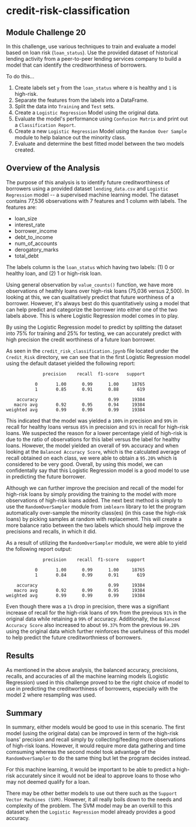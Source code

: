 # credit-risk-classification
Module Challenge 20
---
In this challenge, use various techniques to train and evaluate a model based on loan risk (`loan_status`). Use the provided dataset of historical lending activity from a peer-to-peer lending services company to build a model that can identify the creditworthiness of borrowers.

To do this...

1) Create labels set `y` from the `loan_status` where `0` is healthy and `1` is high-risk.
2) Separate the features from the labels into a DataFrame.
3) Split the data into `Training` and `Test` sets.
4) Create a `Logistic Regression` Model using the original data.
5) Evaluate the model's performance using `Confusion Matrix` and print out a `Classification Report`.
6) Create a new `Logistic Regression` Model using the `Random Over Sample` module to help balance out the minority class.
7) Evaluate and determine the best fitted model between the two models created.

## Overview of the Analysis
The purpose of this analysis is to identify future creditworthiness of borrowers using a provided dataset `lending_data.csv` and `Logistic Regression` model -- a supervised machine learning model. The dataset contains 77,536 observations with 7 features and 1 column with labels. The features are:

-   loan_size
-   interest_rate
-   borrower_income
-   debt_to_income
-   num_of_accounts
-   derogatory_marks
-   total_debt

The labels column is the `loan_status` which having two labels: (1) 0 or healthy loan, and (2) 1 or high-risk loan.

Using general observation by `value_counts()` function, we have more observations of heathly loans over high-risk loans (75,036 versus 2,500). In looking at this, we can qualitatively predict that future worthiness of a borrower. However, it's always best do this quantitatively using a model that can help predict and categorize the borrower into either one of the two labels above. This is where Logistic Regression model comes in to play.

By using the Logistic Regression model to predict by splitting the dataset into 75% for training and 25% for testing, we can accurately predict with high precision the credit worthiness of a future loan borrower.

As seen in the `credit_risk_classification.jpynb` file located under the `Credit_Risk` directory, we can see that in the first Logistic Regression model using the default dataset yielded the following report:

```
              precision    recall  f1-score   support

           0       1.00      0.99      1.00     18765
           1       0.85      0.91      0.88       619

    accuracy                           0.99     19384
   macro avg       0.92      0.95      0.94     19384
weighted avg       0.99      0.99      0.99     19384
```

This indicated that the model was yielded a `100%` in precision and `99%` in recall for healthy loans versus `85%` in precision and `91%` in recall for high-risk loans. We suspected the reason for a lower percentage yield of high-risk is due to the ratio of observations for this label versus the label for healthy loans. However, the model yielded an overall of `99%` accuracy and when looking at the `Balanced Accuracy Score`, which is the calculated average of recall obtained on each class, we were able to obtain a `95.20%` which is considered to be very good. Overall, by using this model, we can confidentally say that this Logistic Regression model is a good model to use in predicting the future borrower.

Although we can further improve the precision and recall of the model for high-risk loans by simply providing the training to the model with more observations of high-risk loans added. The next best method is simply to use the `RandomOverSampler` module from `imblearn` library to let the program automatically over-sample the minority class(es) (in this case the high-risk loans) by picking samples at random with replacement. This will create a more balance ratio between the two labels which should help improve the precisions and recalls, in which it did.

As a result of utilizing the `RandomOverSampler` module, we were able to yield the following report output:

```
              precision    recall  f1-score   support

           0       1.00      0.99      1.00     18765
           1       0.84      0.99      0.91       619

    accuracy                           0.99     19384
   macro avg       0.92      0.99      0.95     19384
weighted avg       0.99      0.99      0.99     19384
```

Even though there was a `1%` drop in precision, there was a signifiant increase of recall for the high-risk loans of `99%` from the previous `91%` in the original data while retaining a `99%` of accuracy. Additionally, the `Balanced Accuracy Score` also increased to about `99.37%` from the previous `99.20%` using the original data which further reinforces the usefulness of this model to help predict the future creditworthniess of borrowers.

## Results
As mentioned in the above analysis, the balanced accuracy, precisions, recalls, and accuracies of all the machine learning models (Logistic Regression) used in this challenge proved to be the right choice of model to use in predicting the creditworthiness of borrowers, especially with the model 2 where resampling was used.

## Summary
In summary, either models would be good to use in this scenario. The first model (using the original data) can be improved in term of the high-risk loans' precision and recall simply by collecting/feeding more observations of high-risk loans. However, it would require more data gathering and time comsuming whereas the second model took advantage of the `RandomOverSampler` to do the same thing but let the program decides instead.

For this machine learning, it would be important to be able to predict a high-risk accurately since it would not be ideal to approve loans to those who may not deemed qualify for a loan.

There may be other better models to use out there such as the `Support Vector Machines (SVM)`. However, it all really boils down to the needs and complexity of the problem. The SVM model may be an overkill to this dataset when the `Logistic Regression` model already provides a good accuracy.